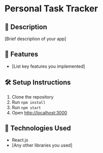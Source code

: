 # Personal Task Tracker
## 📖 Description
[Brief description of your app]
## 🚀 Features
- [List key features you implemented]
## 🛠 Setup Instructions
1. Clone the repository
2. Run `npm install`
3. Run `npm start`
4. Open [http://localhost:3000](http://localhost:3000)
## 🧰 Technologies Used
- React.js
- [Any other libraries you used]
